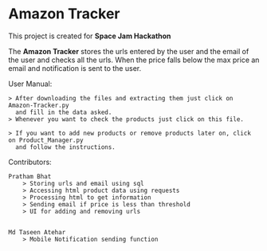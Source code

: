 # Amazon Tracker
This project is created for <b>Space Jam Hackathon</b>

The <b>Amazon Tracker</b> stores the urls entered by the user and the email of the user and checks all the urls.
When the price falls below the max price an email and notification is sent to the user.

User Manual:

    > After downloading the files and extracting them just click on Amazon-Tracker.py
      and fill in the data asked.
    > Whenever you want to check the products just click on this file.

    > If you want to add new products or remove products later on, click on Product_Manager.py
      and follow the instructions.

Contributors:

    Pratham Bhat
        > Storing urls and email using sql
        > Accessing html product data using requests
        > Processing html to get information
        > Sending email if price is less than threshold
        > UI for adding and removing urls


    Md Taseen Atehar
        > Mobile Notification sending function